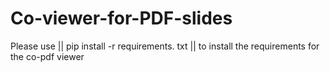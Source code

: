 # Co-viewer-for-PDF-slides
Please use 
||
pip install -r requirements. txt
||
to install the requirements for the co-pdf viewer
